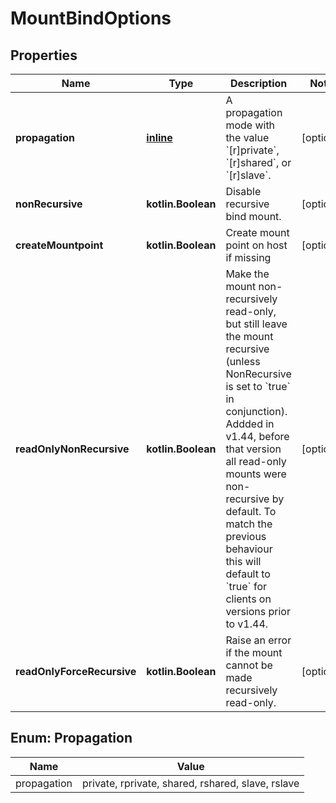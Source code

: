 
# MountBindOptions

## Properties
| Name | Type | Description | Notes |
| ------------ | ------------- | ------------- | ------------- |
| **propagation** | [**inline**](#Propagation) | A propagation mode with the value &#x60;[r]private&#x60;, &#x60;[r]shared&#x60;, or &#x60;[r]slave&#x60;. |  [optional] |
| **nonRecursive** | **kotlin.Boolean** | Disable recursive bind mount. |  [optional] |
| **createMountpoint** | **kotlin.Boolean** | Create mount point on host if missing |  [optional] |
| **readOnlyNonRecursive** | **kotlin.Boolean** | Make the mount non-recursively read-only, but still leave the mount recursive (unless NonRecursive is set to &#x60;true&#x60; in conjunction).  Addded in v1.44, before that version all read-only mounts were non-recursive by default. To match the previous behaviour this will default to &#x60;true&#x60; for clients on versions prior to v1.44.  |  [optional] |
| **readOnlyForceRecursive** | **kotlin.Boolean** | Raise an error if the mount cannot be made recursively read-only. |  [optional] |


<a id="Propagation"></a>
## Enum: Propagation
| Name | Value |
| ---- | ----- |
| propagation | private, rprivate, shared, rshared, slave, rslave |




